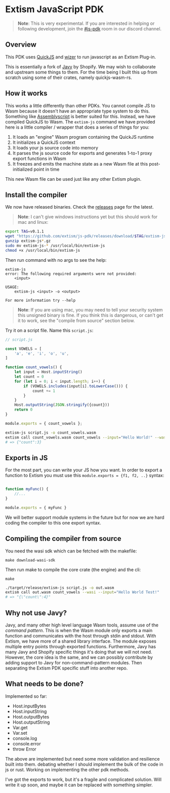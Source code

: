 # Extism JavaScript PDK

> **Note**: This is very experimental. If you are interested in helping or following development, join the [#js-pdk](https://discord.gg/ZACPSVz9) room in our discord channel.

## Overview

This PDK uses [QuickJS](https://bellard.org/quickjs/) and [wizer](https://github.com/bytecodealliance/wizer) to run javascript as an Extism Plug-in.

This is essentially a fork of [Javy](https://github.com/Shopify/javy) by Shopify. We may wish to collaborate and upstream some things to them. For the time being I built this up from scratch using some of their crates, namely quickjs-wasm-rs.

## How it works

This works a little differently than other PDKs. You cannot compile JS to Wasm because it doesn't have an appropriate type system to do this. Something like [Assemblyscript](https://www.assemblyscript.org/) is better suited for this. Instead, we have compiled QuickJS to Wasm. The `extism-js` command we have provided here is a little compiler / wrapper that does a series of things for you:

1. It loads an "engine" Wasm program containing the QuickJS runtime
2. It initializes a QuickJS context
3. It loads your js source code into memory
4. It parses the js source code for exports and generates 1-to-1 proxy export functions in Wasm
5. It freezes and emits the machine state as a new Wasm file at this post-initialized point in time

This new Wasm file can be used just like any other Extism plugin.

## Install the compiler

We now have released binaries. Check the [releases](https://github.com/extism/js-pdk/releases) page for the latest.

> **Note**: I can't give windows instructions yet but this should work for mac and linux:

```bash
export TAG=v0.1.1
wget "https://github.com/extism/js-pdk/releases/download/$TAG/extism-js-x86_64-macos-$TAG.gz"
gunzip extism-js*.gz
sudo mv extism-js-* /usr/local/bin/extism-js
chmod +x /usr/local/bin/extism-js
```

Then run command with no args to see the help:

```
extism-js
error: The following required arguments were not provided:
    <input>

USAGE:
    extism-js <input> -o <output>

For more information try --help
```

> **Note**: If you are using mac, you may need to tell your security system this unsigned binary is fine. If you think this is dangerous, or can't get it to work, see the "compile from source" section below.

Try it on a script file. Name this `script.js`:

```javascript
// script.js

const VOWELS = [
    'a', 'e', 'i', 'o', 'u',
]

function count_vowels() {
    let input = Host.inputString()
    let count = 0
    for (let i = 0; i < input.length; i++) {
        if (VOWELS.includes(input[i].toLowerCase())) {
            count += 1
        }
    }
    Host.outputString(JSON.stringify({count}))
    return 0
}

module.exports = { count_vowels };
```

```bash
extism-js script.js -o count_vowels.wasm
extism call count_vowels.wasm count_vowels --input="Hello World!" --wasi
# => {"count":3}                          
```

## Exports in JS

For the most part, you can write your JS how you want. In order to export a function to Extism you must use this `module.exports = {f1, f2, ..}` syntax:

```javascript

function myFunc() {
    //...
}

module.exports = { myFunc }
```

We will better support module systems in the future but for now we are hard coding the compiler to this one export syntax.

## Compiling the compiler from source

You need the wasi sdk which can be fetched with the makefile:

```
make download-wasi-sdk
```

Then run make to compile the core crate (the engine) and the cli:

```
make
```

```bash
./target/release/extism-js script.js -o out.wasm
extism call out.wasm count_vowels --wasi --input="Hello World Test!"
# => "{\"count\":4}"
```

## Why not use Javy?

Javy, and many other high level language Wasm tools, assume use of the *command pattern*. This is when the Wasm module only exports a main function and communicates with the host through stdin and stdout. With Extism, we have more of a shared library interface. The module exposes multiple entry points through exported functions. Furthermore, Javy has many Javy and Shopify specific things it's doing that we will not need. However, the core idea is the same, and we can possibly contribute by adding support to Javy for non-command-pattern modules. Then separating the Extism PDK specific stuff into another repo.

## What needs to be done?

Implemented so far:

* Host.inputBytes
* Host.inputString
* Host.outputBytes
* Host.outputString
* Var.get
* Var.set
* console.log
* console.error
* throw Error

The above are implemented but need some more validation and resilience built into them. debating whether I should implement the bulk of the code in js or rust. Working on implementing the other pdk methods.

I've got the exports to work, but it's a fragile and complicated solution. Will write it up soon, and maybe it can be replaced with something simpler.
